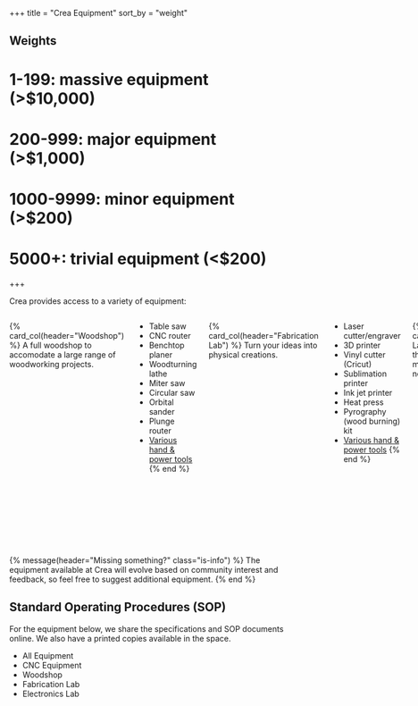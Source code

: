 +++
title = "Crea Equipment"
sort_by = "weight"

## Weights
# 1-199: massive equipment (>$10,000)
# 200-999: major equipment (>$1,000)
# 1000-9999: minor equipment (>$200)
# 5000+: trivial equipment (<$200)
+++

Crea provides access to a variety of equipment:


<div class="columns">

{% card_col(header="Woodshop") %}
A full woodshop to accomodate a large range of woodworking projects.

 - Table saw
 - CNC router
 - Benchtop planer
 - Woodturning lathe
 - Miter saw 
 - Circular saw
 - Orbital sander
 - Plunge router
 - [Various hand & power tools](/faq#what-hand-power-tools-are-available)
{% end %}

 
{% card_col(header="Fabrication Lab") %}
Turn your ideas into physical creations.

 - Laser cutter/engraver
 - 3D printer
 - Vinyl cutter (Cricut)
 - Sublimation printer
 - Ink jet printer
 - Heat press
 - Pyrography (wood burning) kit
 - [Various hand & power tools](/faq#what-hand-power-tools-are-available)
{% end %}



{% card_col(header="Electronics Lab") %}
Make or repair things that move, light up, make noise, or otherwise need power. 

 - Soldering station
 - Hot air rework station
 - Logic analyzer
 - Digital oscilloscope
 - Arduino, Micro:bit, Raspberry Pi
 - Sensors & circuit components
 - Variable DC power supply
 - Multimeter
 - Wires and wire tools
{% end %}

</div>


{% message(header="Missing something?" class="is-info") %}
The equipment available at Crea will evolve based on community interest and feedback, so feel free to suggest additional equipment.
{% end %}

## Standard Operating Procedures (SOP)

For the equipment below, we share the specifications and SOP documents online. We also have a printed copies available in the space. 

<div class="tabs">
  <ul>
    <li class="is-active"><a data-filter="">All Equipment</a></li>
    <li><a data-filter="cnc">CNC Equipment</a></li>
    <li><a data-filter="woodshop">Woodshop</a></li>
    <li><a data-filter="fablab">Fabrication Lab</a></li>
    <li><a data-filter="elab">Electronics Lab</a></li>
  </ul>
</div>

<script>
document.addEventListener('DOMContentLoaded', () => {
    const $filterButtons = document.querySelectorAll('[data-filter]');
    $filterButtons.forEach(btn => {
    	btn.addEventListener('click', function() {
    		const activeButtons = document.querySelectorAll('.is-active > [data-filter]');
    		activeButtons.forEach(activeBtn => { activeBtn.parentElement.classList.remove('is-active') });
    		btn.parentElement.classList.add('is-active');
    		const filter = btn.dataset.filter;
    		console.log('filter: ', filter);
    		const $equipEls = document.querySelectorAll('.card[data-tags]');
    		$equipEls.forEach(equip => {
    			if(equip.dataset?.tags?.includes(filter)) {
    				console.log(equip.dataset.tags);
    				equip.parentElement.style.display = '';
    			} else {
	    			equip.parentElement.style.display = 'none';
    			}
    		});
    	});

    });
});
</script>